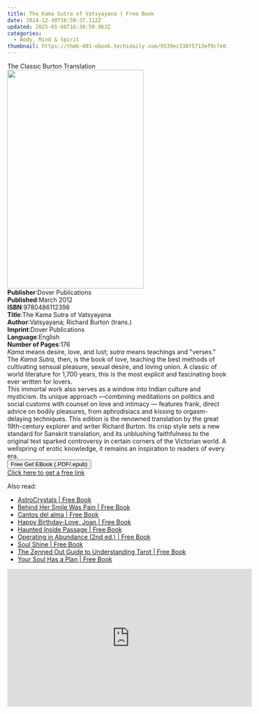 ```yaml
---
title: The Kama Sutra of Vatsyayana | Free Book
date: 2024-12-30T16:50:37.112Z
updated: 2025-01-06T16:30:59.963Z
categories:
  - Body, Mind & Spirit
thumbnail: https://thmb-001-ebook.techidaily.com/9539ec338f5713ef9cfe0152329fc513cd6e30c3daf4936f415baef4189a1f7f.jpg
---
```

<main id="book-container">
  <div class="flex flex-col">
    <div class="book-brief flex-1 py-6 px-4 sm:p-6 md:py-10 md:px-8">
      <!-- brief-->
      <div class="book-brief-main">The Classic Burton Translation</div>
    </div>
    <div
      class="book-meta-info flex-1 grid gap-4 col-start-1 col-end-3 row-start-1 sm:mb-6 sm:grid-cols-4 lg:gap-6 lg:col-start-2 lg:row-end-6 lg:row-span-6 lg:mb-0"
    >
      <div
        class="book-meta-info-left place-content-center mt-4 p-4 text-sm leading-6 col-start-2 col-span-2 dark:text-slate-400"
      >
        <img
          class="w-full h-500 object-cover rounded-lg sm:h-255 sm:col-span-2 lg:col-span-full"
          src="https://img-001-ebook.techidaily.com/e88bb23c8db73591a42880b23244b5998e67d9e8fbd91c4769eb33b441d47c03.jpg"
          alt=""
          width="312"
          height="500"
        />
      </div>
      <div
        class="book-meta-info-right mt-2 col-start-1 row-start-2 col-span-3 self-center"
      >
        <!-- meta data  -->
        <div class="flex flex-col px-4 md:px-8">
          <div class="flex-1">
            <strong>Publisher</strong>:<span class="px-2"
              >Dover Publications</span
            >
          </div>
          <div class="flex-1">
            <strong>Published</strong>:<span class="px-2">March 2012</span>
          </div>
          <div class="flex-1">
            <strong>ISBN</strong>:<span class="px-2">9780486112398</span>
          </div>
          <div class="flex-1">
            <strong>Title</strong>:<span class="px-2"
              >The Kama Sutra of Vatsyayana</span
            >
          </div>
          <div class="flex-1">
            <strong>Author</strong>:<span class="px-2"
              >Vatsyayana; Richard Burton (trans.)</span
            >
          </div>
          <div class="flex-1">
            <strong>Imprint</strong>:<span class="px-2"
              >Dover Publications</span
            >
          </div>
          <div class="flex-1">
            <strong>Language</strong>:<span class="px-2">English</span>
          </div>
          <div class="flex-1">
            <strong>Number of Pages</strong>:<span class="px-2">176</span>
          </div>
        </div>
      </div>
    </div>
    <div class="book-description flex-1 py-6 px-4 sm:p-6 md:py-10 md:px-8">
      <div class="book-description-main">
        <div accordion-content="" id="description">
          <i>Kama</i> means desire, love, and lust; <i>sutra</i> means teachings
          and "verses." The <i>Kama Sutra,</i> then, is the book of love,
          teaching the best methods of cultivating sensual pleasure, sexual
          desire, and loving union. A classic of world literature for 1,700
          years, this is the most explicit and fascinating book ever written for
          lovers.<br />This immortal work also serves as a window into Indian
          culture and mysticism. Its unique approach —combining meditations on
          politics and social customs with counsel on love and intimacy —
          features frank, direct advice on bodily pleasures, from aphrodisiacs
          and kissing to orgasm-delaying techniques. This edition is the
          renowned translation by the great 19th-century explorer and writer
          Richard Burton. Its crisp style sets a new standard for Sanskrit
          translation, and its unblushing faithfulness to the original text
          sparked controversy in certain corners of the Victorian world. A
          wellspring of erotic knowledge, it remains an inspiration to readers
          of every era.
        </div>
      </div>
    </div>
    <div class="book-excerpts flex-1 py-6 px-4 sm:p-6 md:py-10 md:px-8"></div>
    <div
      class="book-about-author flex-1 py-6 px-4 sm:p-6 md:py-10 md:px-8"
    ></div>
    <div class="book-free-get flex-1 py-6 px-4 sm:p-6 md:py-10 md:px-8">
      <button
        id="btn-free-get"
        class="bg-blue-500 hover:bg-blue-700 text-white font-bold py-2 px-4 rounded"
      >
        Free Get EBook (.PDF/.epub)
      </button>
      <div id="countdown-display" class="px-2 text-lg mt-2"></div>
      <a
        id="free-link"
        class="hidden bg-blue-500 hover:bg-blue-700 text-white font-bold py-2 px-4 rounded"
        href="https://www.ebooks.com/en-us/book/96417767/the-kama-sutra-of-vatsyayana/vatsyayana/"
        target="_blank"
        >Click here to get a free link</a
      >
    </div>
    <script>
      let countdownTime = 0;
      let countdownInterval = null;
      document
        .getElementById('btn-free-get')
        .addEventListener('click', startCountdown);
      function startCountdown() {
        countdownTime = new Date().getTime() + 60000 * 3;
        countdownInterval = setInterval(updateCountdown, 1000);
        document.getElementById('btn-free-get').disabled = true;
        document
          .getElementById('btn-free-get')
          .classList.add('bg-gray-500', 'cursor-not-allowed');
      }
      function updateCountdown() {
        let currentTime = new Date().getTime();
        let timeLeft = countdownTime - currentTime;
        let secondsLeft = Math.floor(timeLeft / 1000);
        document.getElementById('countdown-display').innerHTML =
          `Remaining time: ${secondsLeft} seconds.`;
        if (secondsLeft <= 0) {
          clearInterval(countdownInterval);
          document.getElementById('btn-free-get').classList.add('hidden');
          document.getElementById('free-link').classList.remove('hidden');
          document.getElementById('countdown-display').innerHTML = '';
        }
      }
    </script>
  </div>
</main>

<ins class="adsbygoogle"
      style="display:block"
      data-ad-client="ca-pub-7571918770474297"
      data-ad-slot="8358498916"
      data-ad-format="auto"
      data-full-width-responsive="true"></ins>
    

<span class="atpl-alsoreadstyle">Also read:</span>
<div><ul>
<li><a href="https://novels-ebooks.techidaily.com/210702135-9781784886387-astrocrystals/"><u>AstroCrystals | Free Book</u></a></li>
<li><a href="https://novels-ebooks.techidaily.com/210702510-9798218064846-behind-her-smile-was-pain/"><u>Behind Her Smile Was Pain | Free Book</u></a></li>
<li><a href="https://novels-ebooks.techidaily.com/210701606-9781685680275-cantos-del-alma/"><u>Cantos del alma | Free Book</u></a></li>
<li><a href="https://novels-ebooks.techidaily.com/210702483-9781915393555-happy-birthday-love-joan/"><u>Happy Birthday-Love, Joan | Free Book</u></a></li>
<li><a href="https://novels-ebooks.techidaily.com/210701644-9781943328956-haunted-inside-passage/"><u>Haunted Inside Passage | Free Book</u></a></li>
<li><a href="https://novels-ebooks.techidaily.com/210702514-9781958997116-operating-in-abundance-2nd-ed/"><u>Operating in Abundance (2nd ed.) | Free Book</u></a></li>
<li><a href="https://novels-ebooks.techidaily.com/210702493-9781913590727-soul-shine/"><u>Soul Shine | Free Book</u></a></li>
<li><a href="https://novels-ebooks.techidaily.com/210701610-9780760371268-the-zenned-out-guide-to-understanding-tarot/"><u>The Zenned Out Guide to Understanding Tarot | Free Book</u></a></li>
<li><a href="https://novels-ebooks.techidaily.com/210701567-9781958921128-your-soul-has-a-plan/"><u>Your Soul Has a Plan | Free Book</u></a></li>
</ul></div>

<!-- affiliate ads begin -->
<iframe width="560" height="315" src="https://www.youtube.com/embed/umvX4ZdWbxk?si=tPXL0-Kzf9SQaY8z" title="YouTube video player" frameborder="0" allow="accelerometer; autoplay; clipboard-write; encrypted-media; gyroscope; picture-in-picture; web-share" referrerpolicy="strict-origin-when-cross-origin" allowfullscreen></iframe>
<!-- affiliate ads end -->

